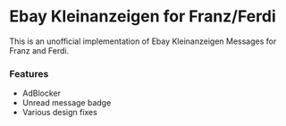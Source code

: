 # Ebay Kleinanzeigen for Franz/Ferdi
This is an unofficial implementation of Ebay Kleinanzeigen Messages for Franz and Ferdi.

### Features
* AdBlocker
* Unread message badge
* Various design fixes

